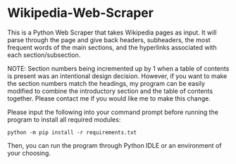 # Wikipedia-Web-Scraper

This is a Python Web Scraper that takes Wikipedia pages as input. It will parse through the page and give back headers, subheaders, the most frequent words of the main sections, and the hyperlinks associated with each section/subsection.

NOTE: Section numbers being incremented up by 1 when a table of contents is present was an intentional design decision. However, if you want to make the section numbers match the headings, my program can be easily modified to combine the introductory section and the table of contents together. Please contact me if you would like me to make this change.

Please input the following into your command prompt before running the program to install all required modules:
```
python -m pip install -r requirements.txt
```

Then, you can run the program through Python IDLE or an environment of your choosing.
